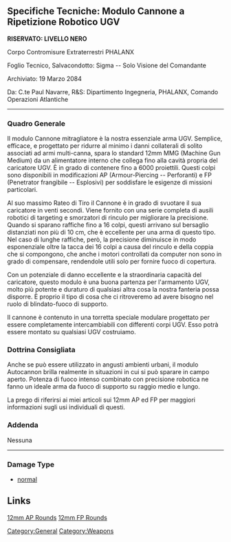 ## Specifiche Tecniche: Modulo Cannone a Ripetizione Robotico UGV

**RISERVATO: LIVELLO NERO**

Corpo Contromisure Extraterrestri PHALANX

Foglio Tecnico, Salvacondotto: Sigma -- Solo Visione del Comandante

Archiviato: 19 Marzo 2084

Da: C.te Paul Navarre, R&S: Dipartimento Ingegneria, PHALANX, Comando
Operazioni Atlantiche

------------------------------------------------------------------------

### Quadro Generale

Il modulo Cannone mitragliatore è la nostra essenziale arma UGV.
Semplice, efficace, e progettato per ridurre al minimo i danni
collaterali di solito associati ad armi multi-canna, spara lo standard
12mm MMG (Machine Gun Medium) da un alimentatore interno che collega
fino alla cavità propria del caricatore UGV. È in grado di contenere
fino a 6000 proiettili. Questi colpi sono disponibili in modificazioni
AP (Armour-Piercing -- Perforanti) e FP (Penetrator frangibile --
Esplosivi) per soddisfare le esigenze di missioni particolari.

Al suo massimo Rateo di Tiro il Cannone è in grado di svuotare il sua
caricatore in venti secondi. Viene fornito con una serie completa di
ausili robotici di targeting e smorzatori di rinculo per migliorare la
precisione. Quando si sparano raffiche fino a 16 colpi, questi arrivano
sul bersaglio distanziati non più di 10 cm, che è eccellente per una
arma di questo tipo. Nel caso di lunghe raffiche, però, la precisione
diminuisce in modo esponenziale oltre la tacca dei 16 colpi a causa del
rinculo e della coppia che si compongono, che anche i motori controllati
da computer non sono in grado di compensare, rendendole utili solo per
fornire fuoco di copertura.

Con un potenziale di danno eccellente e la straordinaria capacità del
caricatore, questo modulo è una buona partenza per l'armamento UGV,
molto più potente e duraturo di qualsiasi altra cosa la nostra fanteria
possa disporre. È proprio il tipo di cosa che ci ritroveremo ad avere
bisogno nel ruolo di blindato-fuoco di supporto.

Il cannone è contenuto in una torretta speciale modulare progettato per
essere completamente intercambiabili con differenti corpi UGV. Esso
potrà essere montato su qualsiasi UGV costruiamo.

### Dottrina Consigliata

Anche se può essere utilizzato in angusti ambienti urbani, il modulo
Autocannon brilla realmente in situazioni in cui si può sparare in campo
aperto. Potenza di fuoco intenso combinato con precisione robotica ne
fanno un ideale arma da fuoco di supporto su raggio medio e lungo.

La prego di riferirsi ai miei articoli sui 12mm AP ed FP per maggiori
informazioni sugli usi individuali di questi.

### Addenda

Nessuna

------------------------------------------------------------------------

### Damage Type

- [normal](Damage/normal "wikilink")

## Links

[12mm AP Rounds](UGV_Equipment/Ammunition/12mm_AP_Rounds "wikilink")
[12mm FP Rounds](UGV_Equipment/Ammunition/12mm_FP_Rounds "wikilink")

[Category:General](Category:General "wikilink")
[Category:Weapons](Category:Weapons "wikilink")
